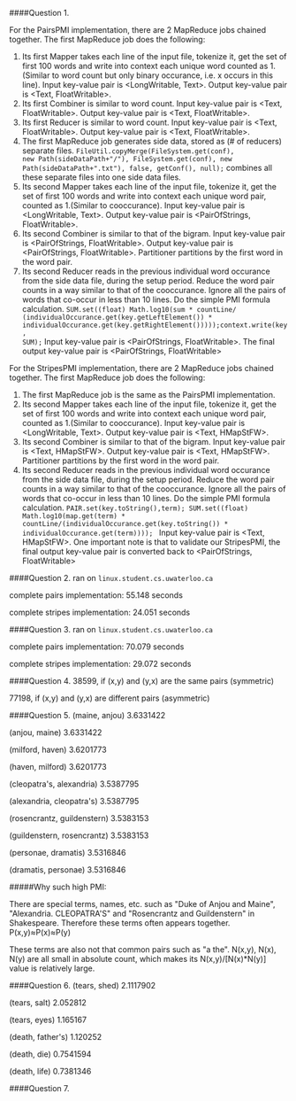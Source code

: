 ####Question 1.

For the PairsPMI implementation, there are 2 MapReduce jobs chained together. The first MapReduce job does the following: 

1. Its first Mapper takes each line of the input file, tokenize it, get the set of first 100 words and write into context each unique word counted as 1. (Similar to word count but only binary occurance, i.e. x occurs in this line). Input key-value pair is <LongWritable, Text>. Output key-value pair is <Text, FloatWritable>.
2. Its first Combiner is similar to word count. Input key-value pair is <Text, FloatWritable>. Output key-value pair is <Text, FloatWritable>.
3. Its first Reducer is similar to word count. Input key-value pair is <Text, FloatWritable>. Output key-value pair is <Text, FloatWritable>.
4. The first MapReduce job generates side data, stored as (# of reducers) separate files. <code>FileUtil.copyMerge(FileSystem.get(conf), new Path(sideDataPath+"/"), FileSystem.get(conf), new Path(sideDataPath+".txt"), false, getConf(), null);</code> combines all these separate files into one side data files. 
5. Its second Mapper takes each line of the input file, tokenize it, get the set of first 100 words and write into context each unique word pair, counted as 1.(Similar to cooccurance). Input key-value pair is <LongWritable, Text>. Output key-value pair is <PairOfStrings, FloatWritable>.
6. Its second Combiner is similar to that of the bigram. Input key-value pair is <PairOfStrings, FloatWritable>. Output key-value pair is <PairOfStrings, FloatWritable>. Partitioner partitions by the first word in the word pair.
7. Its second Reducer reads in the previous individual word occurance from the side data file, during the setup period. Reduce the word pair counts in a way similar to that of the cooccurance. Ignore all the pairs of words that co-occur in less than 10 lines. Do the simple PMI formula calculation.
<code>SUM.set((float) Math.log10(sum * countLine/ (individualOccurance.get(key.getLeftElement()) * individualOccurance.get(key.getRightElement()))));context.write(key, SUM);</code>
Input key-value pair is <PairOfStrings, FloatWritable>. The final output key-value pair is <PairOfStrings, FloatWritable>

For the StripesPMI implementation, there are 2 MapReduce jobs chained together. The first MapReduce job does the following: 

1. The first MapReduce job is the same as the PairsPMI implementation.
2. Its second Mapper takes each line of the input file, tokenize it, get the set of first 100 words and write into context each unique word pair, counted as 1.(Similar to cooccurance). Input key-value pair is <LongWritable, Text>. Output key-value pair is <Text, HMapStFW>.
3. Its second Combiner is similar to that of the bigram. Input key-value pair is <Text, HMapStFW>. Output key-value pair is <Text, HMapStFW>. Partitioner partitions by the first word in the word pair.
4. Its second Reducer reads in the previous individual word occurance from the side data file, during the setup period. Reduce the word pair counts in a way similar to that of the cooccurance. Ignore all the pairs of words that co-occur in less than 10 lines. Do the simple PMI formula calculation.
<code>PAIR.set(key.toString(),term);
SUM.set((float) Math.log10(map.get(term) * countLine/(individualOccurance.get(key.toString()) * individualOccurance.get(term)))); </code>
Input key-value pair is <Text, HMapStFW>. One important note is that to validate our StripesPMI, the final output key-value pair is converted back to <PairOfStrings, FloatWritable>






####Question 2.
ran on <code>linux.student.cs.uwaterloo.ca</code>

complete pairs implementation: 55.148 seconds

complete stripes implementation: 24.051 seconds

####Question 3.
ran on <code>linux.student.cs.uwaterloo.ca</code>

complete pairs implementation: 70.079 seconds

complete stripes implementation: 29.072 seconds

####Question 4.
38599, if (x,y) and (y,x) are the same pairs (symmetric)

77198, if (x,y) and (y,x) are different pairs (asymmetric)

####Question 5.
(maine, anjou)	3.6331422

(anjou, maine)	3.6331422

(milford, haven)	3.6201773

(haven, milford)	3.6201773

(cleopatra's, alexandria)	3.5387795

(alexandria, cleopatra's)	3.5387795

(rosencrantz, guildenstern)	3.5383153

(guildenstern, rosencrantz)	3.5383153

(personae, dramatis)	3.5316846

(dramatis, personae)	3.5316846

#####Why such high PMI:

There are special terms, names, etc. such as "Duke of Anjou and Maine", "Alexandria. CLEOPATRA'S" and "Rosencrantz and Guildenstern" in Shakespeare. Therefore these terms often appears together. P(x,y)≈P(x)≈P(y)

These terms are also not that common pairs such as "a the". N(x,y), N(x), N(y) are all small in absolute count, which makes its N(x,y)/[N(x)*N(y)] value is relatively large. 

####Question 6.
(tears, shed)	2.1117902

(tears, salt)	2.052812

(tears, eyes)	1.165167

(death, father's)	1.120252

(death, die)	0.7541594

(death, life)	0.7381346


####Question 7.

